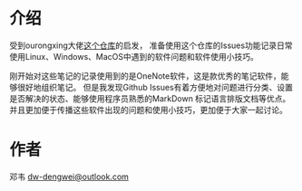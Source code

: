# 介绍
受到ourongxing大佬[这个仓库](https://github.com/ourongxing/solve-the-problem)的启发，
准备使用这个仓库的Issues功能记录日常使用Linux、Windows、MacOS中遇到的软件问题和软件使用小技巧。

刚开始对这些笔记的记录使用到的是OneNote软件，这是款优秀的笔记软件，能够很好地组织笔记。
但是我发现Github Issues有着方便地对问题进行分类、设置是否解决的状态、能够使用程序员熟悉的MarkDown
标记语言排版文档等优点。并且更加便于传播这些软件出现的问题和使用小技巧，更加便于大家一起讨论。

# 作者
邓韦 [dw-dengwei@outlook.com](mailto://dw-dengwei@outlook.com)

